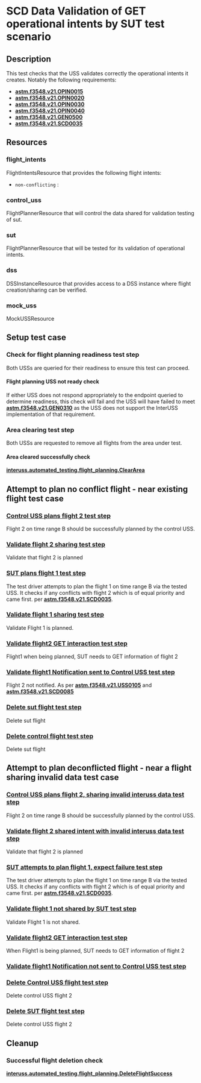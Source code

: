 # SCD Data Validation of GET operational intents by SUT test scenario

## Description
This test checks that the USS validates correctly the operational intents it creates.
Notably the following requirements:
- **[astm.f3548.v21.OPIN0015](../../../../../requirements/astm/f3548/v21.md)**
- **[astm.f3548.v21.OPIN0020](../../../../../requirements/astm/f3548/v21.md)**
- **[astm.f3548.v21.OPIN0030](../../../../../requirements/astm/f3548/v21.md)**
- **[astm.f3548.v21.OPIN0040](../../../../../requirements/astm/f3548/v21.md)**
- **[astm.f3548.v21.GEN0500](../../../../../requirements/astm/f3548/v21.md)**
- **[astm.f3548.v21.SCD0035](../../../../../requirements/astm/f3548/v21.md)**

## Resources
### flight_intents
FlightIntentsResource that provides the following flight intents:
- `non-conflicting` :

### control_uss
FlightPlannerResource that will control the data shared for validation testing of sut.

### sut
FlightPlannerResource that will be tested for its validation of operational intents.

### dss
DSSInstanceResource that provides access to a DSS instance where flight creation/sharing can be verified.

### mock_uss
MockUSSResource

## Setup test case
### Check for flight planning readiness test step
Both USSs are queried for their readiness to ensure this test can proceed.

#### Flight planning USS not ready check
If either USS does not respond appropriately to the endpoint queried to determine readiness, this check will fail and the USS will have failed to meet **[astm.f3548.v21.GEN0310](../../../../../requirements/astm/f3548/v21.md)** as the USS does not support the InterUSS implementation of that requirement.

### Area clearing test step
Both USSs are requested to remove all flights from the area under test.

#### Area cleared successfully check
**[interuss.automated_testing.flight_planning.ClearArea](../../../../../requirements/interuss/automated_testing/flight_planning.md)**

## Attempt to plan no conflict flight - near existing flight test case
### [Control USS plans flight 2 test step](../../../../flight_planning/plan_flight_intent.md)
Flight 2 on time range B should be successfully planned by the control USS.

### [Validate flight 2 sharing test step](../../validate_shared_operational_intent.md)
Validate that flight 2 is planned

### [SUT plans flight 1 test step](../../../../flight_planning/plan_flight_intent.md)
The test driver attempts to plan the flight 1 on time range B via the tested USS. It checks if any conflicts with flight 2
which is of equal priority and came first.
per **[astm.f3548.v21.SCD0035](../../../../../requirements/astm/f3548/v21.md)**.

### [Validate flight 1 sharing test step](../../validate_shared_operational_intent.md)
Validate Flight 1 is planned.

### [Validate flight2 GET interaction test step](test_steps/validate_get_operational_intent.md)
Flight1 when being planned, SUT needs to GET information of flight 2

### [Validate flight1 Notification sent to Control USS test step](test_steps/validate_notification_operational_intent.md)
Flight 2 not notified. As per **[astm.f3548.v21.USS0105](../../../../../requirements/astm/f3548/v21.md)** and **[astm.f3548.v21.SCD0085](../../../../../requirements/astm/f3548/v21.md)**

### [Delete sut flight test step](../../../../flight_planning/delete_flight_intent.md)
Delete sut flight

### [Delete control flight test step](../../../../flight_planning/delete_flight_intent.md)
Delete sut flight

## Attempt to plan deconflicted flight - near a flight sharing invalid data test case
### [Control USS plans flight 2, sharing invalid interuss data test step](../../../../flight_planning/plan_flight_intent.md)
Flight 2 on time range B should be successfully planned by the control USS.

### [Validate flight 2 shared intent with invalid interuss data test step](test_steps/validate_sharing_operational_intent_but_with_invalid_interuss_data.md)
Validate that flight 2 is planned

### [SUT attempts to plan flight 1, expect failure test step](test_steps/plan_flight_intent_expect_failed.md)
The test driver attempts to plan the flight 1 on time range B via the tested USS. It checks if any conflicts with flight 2
which is of equal priority and came first.
per **[astm.f3548.v21.SCD0035](../../../../../requirements/astm/f3548/v21.md)**.

### [Validate flight 1 not shared by SUT test step](../../validate_not_shared_operational_intent.md)
Validate Flight 1 is not shared.

### [Validate flight2 GET interaction test step](test_steps/validate_get_operational_intent.md)
When Flight1 is being planned, SUT needs to GET information of flight 2

### [Validate flight1 Notification not sent to Control USS test step](test_steps/validate_no_notification_operational_intent.md)

### [Delete Control USS flight test step](../../../../flight_planning/delete_flight_intent.md)
Delete control USS flight 2

### [Delete SUT flight test step](../../../../flight_planning/delete_flight_intent.md)
Delete control USS flight 2
## Cleanup
### Successful flight deletion check
**[interuss.automated_testing.flight_planning.DeleteFlightSuccess](../../../../../requirements/interuss/automated_testing/flight_planning.md)**
